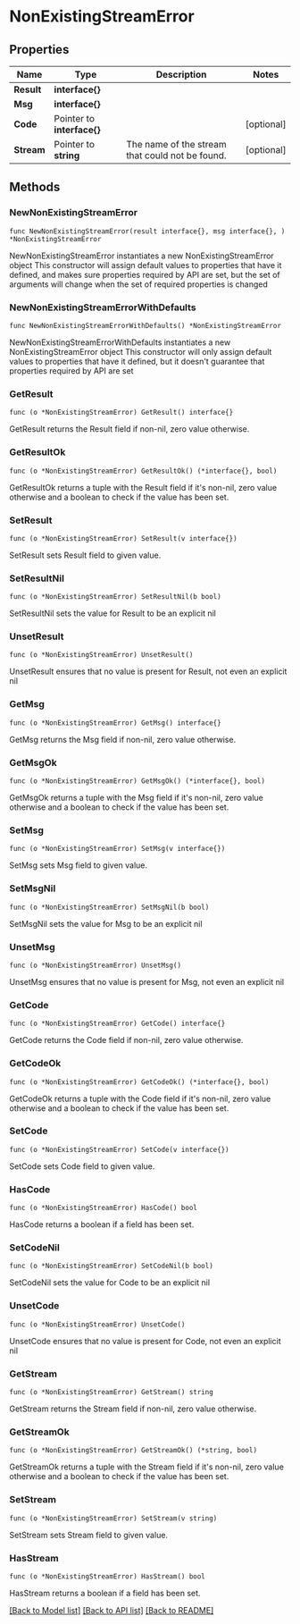 # NonExistingStreamError

## Properties

Name | Type | Description | Notes
------------ | ------------- | ------------- | -------------
**Result** | **interface{}** |  | 
**Msg** | **interface{}** |  | 
**Code** | Pointer to **interface{}** |  | [optional] 
**Stream** | Pointer to **string** | The name of the stream that could not be found.  | [optional] 

## Methods

### NewNonExistingStreamError

`func NewNonExistingStreamError(result interface{}, msg interface{}, ) *NonExistingStreamError`

NewNonExistingStreamError instantiates a new NonExistingStreamError object
This constructor will assign default values to properties that have it defined,
and makes sure properties required by API are set, but the set of arguments
will change when the set of required properties is changed

### NewNonExistingStreamErrorWithDefaults

`func NewNonExistingStreamErrorWithDefaults() *NonExistingStreamError`

NewNonExistingStreamErrorWithDefaults instantiates a new NonExistingStreamError object
This constructor will only assign default values to properties that have it defined,
but it doesn't guarantee that properties required by API are set

### GetResult

`func (o *NonExistingStreamError) GetResult() interface{}`

GetResult returns the Result field if non-nil, zero value otherwise.

### GetResultOk

`func (o *NonExistingStreamError) GetResultOk() (*interface{}, bool)`

GetResultOk returns a tuple with the Result field if it's non-nil, zero value otherwise
and a boolean to check if the value has been set.

### SetResult

`func (o *NonExistingStreamError) SetResult(v interface{})`

SetResult sets Result field to given value.


### SetResultNil

`func (o *NonExistingStreamError) SetResultNil(b bool)`

 SetResultNil sets the value for Result to be an explicit nil

### UnsetResult
`func (o *NonExistingStreamError) UnsetResult()`

UnsetResult ensures that no value is present for Result, not even an explicit nil
### GetMsg

`func (o *NonExistingStreamError) GetMsg() interface{}`

GetMsg returns the Msg field if non-nil, zero value otherwise.

### GetMsgOk

`func (o *NonExistingStreamError) GetMsgOk() (*interface{}, bool)`

GetMsgOk returns a tuple with the Msg field if it's non-nil, zero value otherwise
and a boolean to check if the value has been set.

### SetMsg

`func (o *NonExistingStreamError) SetMsg(v interface{})`

SetMsg sets Msg field to given value.


### SetMsgNil

`func (o *NonExistingStreamError) SetMsgNil(b bool)`

 SetMsgNil sets the value for Msg to be an explicit nil

### UnsetMsg
`func (o *NonExistingStreamError) UnsetMsg()`

UnsetMsg ensures that no value is present for Msg, not even an explicit nil
### GetCode

`func (o *NonExistingStreamError) GetCode() interface{}`

GetCode returns the Code field if non-nil, zero value otherwise.

### GetCodeOk

`func (o *NonExistingStreamError) GetCodeOk() (*interface{}, bool)`

GetCodeOk returns a tuple with the Code field if it's non-nil, zero value otherwise
and a boolean to check if the value has been set.

### SetCode

`func (o *NonExistingStreamError) SetCode(v interface{})`

SetCode sets Code field to given value.

### HasCode

`func (o *NonExistingStreamError) HasCode() bool`

HasCode returns a boolean if a field has been set.

### SetCodeNil

`func (o *NonExistingStreamError) SetCodeNil(b bool)`

 SetCodeNil sets the value for Code to be an explicit nil

### UnsetCode
`func (o *NonExistingStreamError) UnsetCode()`

UnsetCode ensures that no value is present for Code, not even an explicit nil
### GetStream

`func (o *NonExistingStreamError) GetStream() string`

GetStream returns the Stream field if non-nil, zero value otherwise.

### GetStreamOk

`func (o *NonExistingStreamError) GetStreamOk() (*string, bool)`

GetStreamOk returns a tuple with the Stream field if it's non-nil, zero value otherwise
and a boolean to check if the value has been set.

### SetStream

`func (o *NonExistingStreamError) SetStream(v string)`

SetStream sets Stream field to given value.

### HasStream

`func (o *NonExistingStreamError) HasStream() bool`

HasStream returns a boolean if a field has been set.


[[Back to Model list]](../README.md#documentation-for-models) [[Back to API list]](../README.md#documentation-for-api-endpoints) [[Back to README]](../README.md)


